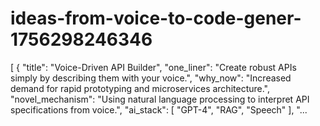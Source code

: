 # ideas-from-voice-to-code-gener-1756298246346
[ { "title": "Voice-Driven API Builder", "one_liner": "Create robust APIs simply by describing them with your voice.", "why_now": "Increased demand for rapid prototyping and microservices architecture.", "novel_mechanism": "Using natural language processing to interpret API specifications from voice.", "ai_stack": [ "GPT-4", "RAG", "Speech" ], "...
